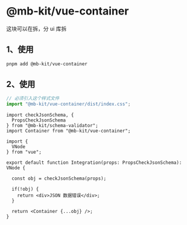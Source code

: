 # @mb-kit/vue-container

这块可以在拆，分 ui 库拆

## 1、使用

```bash
pnpm add @mb-kit/vue-container
```

## 2、使用

```js
// 必须引入这个样式文件
import "@mb-kit/vue-container/dist/index.css";
```

```tsx
import checkJsonSchema, {
  PropsCheckJsonSchema
} from "@mb-kit/schema-validator";
import Container from "@mb-kit/vue-container";

import {
  VNode
} from "vue";

export default function Integration(props: PropsCheckJsonSchema): VNode {

  const obj = checkJsonSchema(props);

  if(!obj) {
    return <div>JSON 数据错误</div>;
  }

  return <Container {...obj} />;
}
```
